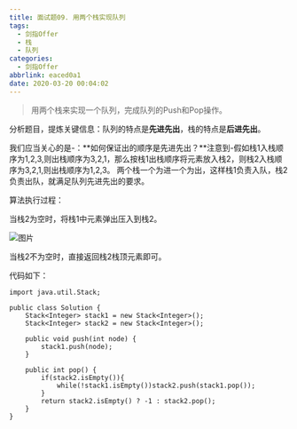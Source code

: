 ```yaml
---
title: 面试题09. 用两个栈实现队列
tags:
  - 剑指Offer
  - 栈
  - 队列
categories:
  - 剑指Offer
abbrlink: eaced0a1
date: 2020-03-20 00:04:02
---
```


> 用两个栈来实现一个队列，完成队列的Push和Pop操作。 

<!-- more -->

分析题目，提炼关键信息：队列的特点是**先进先出**，栈的特点是**后进先出**。

我们应当关心的是-：**如何保证出的顺序是先进先出？**注意到-假如栈1入栈顺序为1,2,3,则出栈顺序为3,2,1，那么按栈1出栈顺序将元素放入栈2，则栈2入栈顺序为3,2,1,则出栈顺序为1,2,3。 两个栈一个为进一个为出，这样栈1负责入队，栈2负责出队，就满足队列先进先出的要求。

算法执行过程：

当栈2为空时，将栈1中元素弹出压入到栈2。

![图片](https://gitee.com/jingshanccc/image/raw/master/image/20200722004551.jpg)

当栈2不为空时，直接返回栈2栈顶元素即可。

代码如下：

    import java.util.Stack;
    
    public class Solution {
        Stack<Integer> stack1 = new Stack<Integer>();
        Stack<Integer> stack2 = new Stack<Integer>();
        
        public void push(int node) {
            stack1.push(node);
        }
        
        public int pop() {
            if(stack2.isEmpty()){
                while(!stack1.isEmpty())stack2.push(stack1.pop());
            }
            return stack2.isEmpty() ? -1 : stack2.pop();
        }
    }